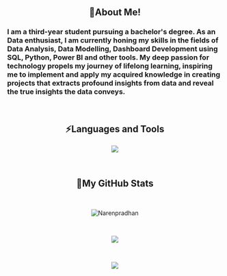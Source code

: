 <!--
**Narenpradhan/Narenpradhan** is a ✨ _special_ ✨ repository because its `README.md` (this file) appears on your GitHub profile.

Here are some ideas to get you started:

- 🔭 I’m currently working on ...
- 🌱 I’m currently learning ...
- 👯 I’m looking to collaborate on ...
- 🤔 I’m looking for help with ...
- 💬 Ask me about ...
- 📫 How to reach me: ...
- 😄 Pronouns: ...
- ⚡ Fun fact: ...
-->
<br>

<!-- <img src="./Assets/about.jpg" style="border-radius: 24px"/> -->

<h2 align="center">🍁About Me!</h2>

### I am a third-year student pursuing a bachelor's degree. As an Data enthusiast, I am currently honing my skills in the fields of Data Analysis, Data Modelling, Dashboard Development using SQL, Python, Power BI and other tools. My deep passion for technology propels my journey of lifelong learning, inspiring me to implement and apply my acquired knowledge in creating projects that extracts profound insights from data and reveal the true insights the data conveys.

<br>

<h2 align="center">⚡Languages and Tools</h2>
<p align="center">
  <a href="https://skillicons.dev">
    <img src="https://skillicons.dev/icons?i=py,bash,html,css,js,figma,git,github,vscode,linux" />
  </a>
</p>

<br>

<h2 align="center">🌟My GitHub Stats</h2>

<br>

<p align="center"><img align="center" src="https://github-readme-activity-graph.vercel.app/graph?username=Narenpradhan&theme=tokyo-night&area=true&hide_border=true" alt="Narenpradhan" /></p>

<br>

<p align="center">
    <img src="https://github-readme-stats.vercel.app/api?username=Narenpradhan&show_icons=true&theme=tokyonight"/>
</p>

<br>

<p align="center">
    <img  src="https://github-readme-streak-stats.herokuapp.com/?user=Narenpradhan&show_icons=true&locale=en&layout=compact&theme=tokyonight&line_height=0"/>

</p>


<br>


<p align="center">
    <!-- <img src="https://github-readme-stats.vercel.app/api/top-langs/?username=Narenpradhan&layout=compact&theme=radical"/> -->
</p>


